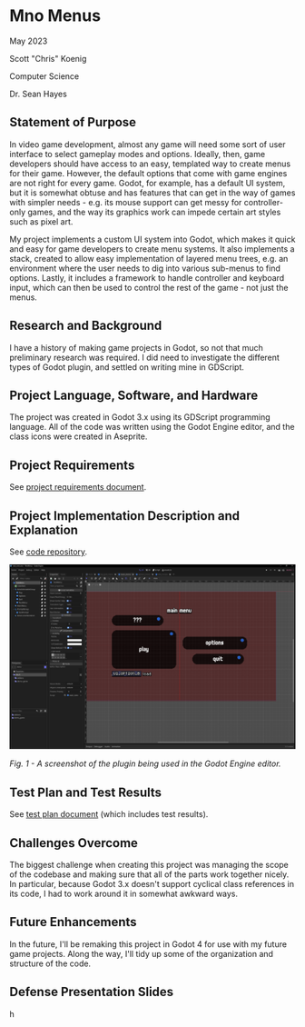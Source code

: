 # Mno Menus

May 2023

Scott "Chris" Koenig

Computer Science

Dr. Sean Hayes

## Statement of Purpose

In video game development, almost any game will need some sort of user interface to select gameplay modes and options. Ideally, then, game developers should have access to an easy, templated way to create menus for their game. However, the default options that come with game engines are not right for every game. Godot, for example, has a default UI system, but it is somewhat obtuse and has features that can get in the way of games with simpler needs - e.g. its mouse support can get messy for controller-only games, and the way its graphics work can impede certain art styles such as pixel art.

My project implements a custom UI system into Godot, which makes it quick and easy for game developers to create menu systems. It also implements a stack, created to allow easy implementation of layered menu trees, e.g. an environment where the user needs to dig into various sub-menus to find options. Lastly, it includes a framework to handle controller and keyboard input, which can then be used to control the rest of the game - not just the menus.

## Research and Background

I have a history of making game projects in Godot, so not that much preliminary research was required. I did need to investigate the different types of Godot plugin, and settled on writing mine in GDScript.

## Project Language, Software, and Hardware

The project was created in Godot 3.x using its GDScript programming language. All of the code was written using the Godot Engine editor, and the class icons were created in Aseprite.

## Project Requirements

See [project requirements document](<./senior project requirements.md>).

## Project Implementation Description and Explanation

See [code repository](https://github.com/muno777/mno_menus).

![Screenshot of the plugin](<./mno menus screenshot.png>)

*Fig. 1 - A screenshot of the plugin being used in the Godot Engine editor.*

## Test Plan and Test Results

See [test plan document](<./test plan.md>) (which includes test results).

## Challenges Overcome

The biggest challenge when creating this project was managing the scope of the codebase and making sure that all of the parts work together nicely. In particular, because Godot 3.x doesn't support cyclical class references in its code, I had to work around it in somewhat awkward ways.

## Future Enhancements

In the future, I'll be remaking this project in Godot 4 for use with my future game projects. Along the way, I'll tidy up some of the organization and structure of the code.

## Defense Presentation Slides

h
